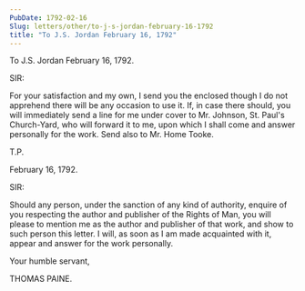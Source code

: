 ```yaml
---
PubDate: 1792-02-16
Slug: letters/other/to-j-s-jordan-february-16-1792
title: "To J.S. Jordan February 16, 1792"
---
```


   To J.S. Jordan February 16, 1792.

   SIR:

   For your satisfaction and my own, I send you the enclosed though I do not
   apprehend there will be any occasion to use it. If, in case there should,
   you will immediately send a line for me under cover to Mr. Johnson, St.
   Paul's Church-Yard, who will forward it to me, upon which I shall come and
   answer personally for the work. Send also to Mr. Home Tooke.

   T.P.

   February 16, 1792.

   SIR:

   Should any person, under the sanction of any kind of authority, enquire of
   you respecting the author and publisher of the Rights of Man, you will
   please to mention me as the author and publisher of that work, and show to
   such person this letter. I will, as soon as I am made acquainted with it,
   appear and answer for the work personally.

   Your humble servant,

   THOMAS PAINE.


